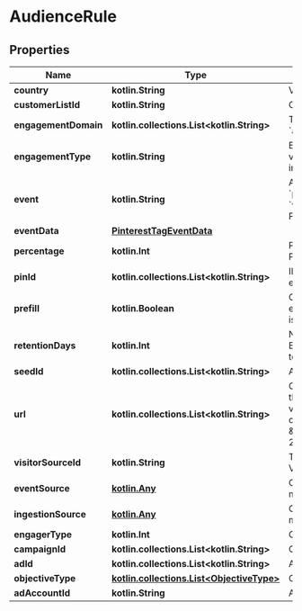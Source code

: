 
# AudienceRule

## Properties
Name | Type | Description | Notes
------------ | ------------- | ------------- | -------------
**country** | **kotlin.String** | Valid countries include: \&quot;US\&quot;, \&quot;CA\&quot;, and \&quot;GB\&quot;. |  [optional]
**customerListId** | **kotlin.String** | Customer list ID. For CUSTOMER_LIST &#x60;audience_type&#x60;. |  [optional]
**engagementDomain** | **kotlin.collections.List&lt;kotlin.String&gt;** | The audience account&#39;s verified domain. **Required** for ENGAGEMENT &#x60;audience_type&#x60;. |  [optional]
**engagementType** | **kotlin.String** | Engagement type enum. Optional for ENGAGEMENT &#x60;audience_type&#x60;. Supported values are &#x60;click&#x60;, &#x60;save&#x60;, &#x60;closeup&#x60;, &#x60;comment&#x60; and &#x60;like&#x60;. All engagements are included if this field is not set.  |  [optional]
**event** | **kotlin.String** | A Pinterest tag event. Optional for VISITOR &#x60;audience_type&#x60;. Possible values are &#x60;pagevisit&#x60;, &#x60;signup&#x60;, &#x60;checkout&#x60;, &#x60;viewcategory&#x60;, &#x60;search&#x60;, &#x60;addtocart&#x60;, &#x60;watchvideo&#x60;, &#x60;lead&#x60;, and &#x60;custom&#x60;. This field also accepts a partner-defined Pinterest tag event. |  [optional]
**eventData** | [**PinterestTagEventData**](PinterestTagEventData.md) |  |  [optional]
**percentage** | **kotlin.Int** | Percentage should be 1-10. The targeted audience should be this % size across Pinterest. |  [optional]
**pinId** | **kotlin.collections.List&lt;kotlin.String&gt;** | IDs of engaged organic pins. Optional for ENGAGEMENT &#x60;audience_type&#x60;. For example, \&quot;pin_id:\&quot;: [\&quot;34567\&quot;] |  [optional]
**prefill** | **kotlin.Boolean** | Optional for VISITOR &#x60;audience_type&#x60;. If &#x60;true&#x60;, the specified rule on existing engagement data is applied to pre-populate the audience. If &#x60;false&#x60;, the audience is empty at creation time. The default is &#x60;true&#x60;. |  [optional]
**retentionDays** | **kotlin.Int** | Number of days a Pinterest user remains in the audience. Optional for ENGAGEMENT and VISITOR &#x60;audience_type&#x60;. Accepted range is 1-540. Defaults to 180 if not specified. |  [optional]
**seedId** | **kotlin.collections.List&lt;kotlin.String&gt;** | Audience ID(s). For ACTALIKE &#x60;audience_type&#x60;.  |  [optional]
**url** | **kotlin.collections.List&lt;kotlin.String&gt;** | Optional for ENGAGEMENT or VISITOR &#x60;audience_type&#x60;. For ENGAGEMENT, it is the engaged pin&#39;s URL. For VISITOR, you can use it as a string or a {operator: value} object for filtering visitors based on conversion tag event URLs. Supported operators are [ &#x3D;, !&#x3D;, contains, not_contains].&lt;br&gt;Example 1:  \&quot;url\&quot;: \&quot;http://www.myonlinestore123.com/view_item/shoe\&quot;&lt;br&gt;Example 2: \&quot;url\&quot;: {\&quot;contains\&quot;: \&quot;/view_item/shoe\&quot;} |  [optional]
**visitorSourceId** | **kotlin.String** | The conversion tag ID, or the Pinterest tag ID, that you use on your website. For VISITOR &#x60;audience_type&#x60;. |  [optional]
**eventSource** | [**kotlin.Any**](.md) | Optional for VISITOR. You can use it as a {&#39;&#x3D;&#39;: [value]}. Supported values are: web, mobile, offline |  [optional]
**ingestionSource** | [**kotlin.Any**](.md) | Optional for VISITOR. You can use it as a {&#39;&#x3D;&#39;: [value]}. Supported values are: tag, mmp, file_upload, conversions_api |  [optional]
**engagerType** | **kotlin.Int** | Optional for ENGAGEMENT. Engager type value should be 1-2. |  [optional]
**campaignId** | **kotlin.collections.List&lt;kotlin.String&gt;** | Campaign ID for engagement audience filter. |  [optional]
**adId** | **kotlin.collections.List&lt;kotlin.String&gt;** | Ad ID for engagement audience filter. |  [optional]
**objectiveType** | [**kotlin.collections.List&lt;ObjectiveType&gt;**](ObjectiveType.md) | Objective for engagement audience filter. |  [optional]
**adAccountId** | **kotlin.String** | Ad account ID. |  [optional]



